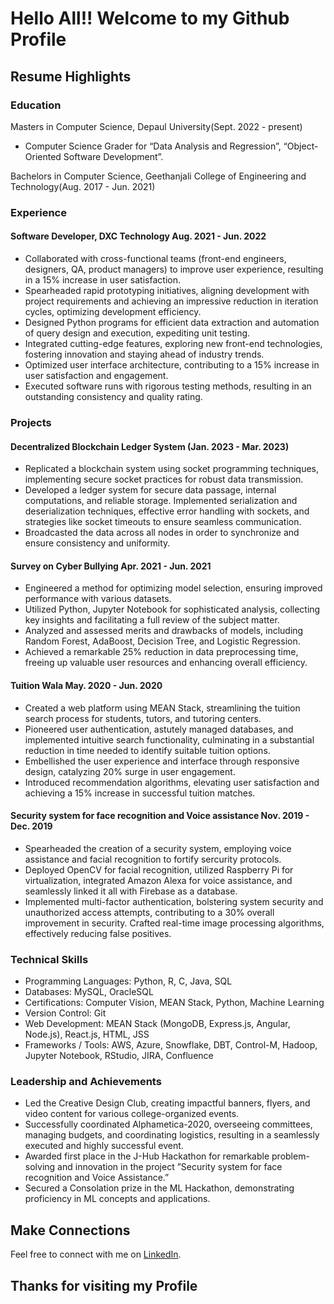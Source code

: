# Hello All!! Welcome to my Github Profile
## Resume Highlights
### Education

Masters in Computer Science, Depaul University(Sept. 2022 - present)
* Computer Science Grader for “Data Analysis and Regression”, “Object-Oriented Software Development”.

Bachelors in Computer Science, Geethanjali College of Engineering and Technology(Aug. 2017 - Jun. 2021)

### Experience

#### Software Developer, DXC Technology Aug. 2021 - Jun. 2022

* Collaborated with cross-functional teams (front-end engineers, designers, QA, product managers) to improve user experience, resulting in
a 15% increase in user satisfaction.
* Spearheaded rapid prototyping initiatives, aligning development with project requirements and achieving an impressive reduction in
iteration cycles, optimizing development efficiency.
* Designed Python programs for efficient data extraction and automation of query design and execution, expediting unit testing.
* Integrated cutting-edge features, exploring new front-end technologies, fostering innovation and staying ahead of industry trends.
* Optimized user interface architecture, contributing to a 15% increase in user satisfaction and engagement.
* Executed software runs with rigorous testing methods, resulting in an outstanding consistency and quality rating.

### Projects

#### Decentralized Blockchain Ledger System (Jan. 2023 - Mar. 2023)

* Replicated a blockchain system using socket programming techniques, implementing secure socket practices for robust data transmission.
* Developed a ledger system for secure data passage, internal computations, and reliable storage. Implemented serialization and
deserialization techniques, effective error handling with sockets, and strategies like socket timeouts to ensure seamless communication.
* Broadcasted the data across all nodes in order to synchronize and ensure consistency and uniformity.

#### Survey on Cyber Bullying Apr. 2021 - Jun. 2021

* Engineered a method for optimizing model selection, ensuring improved performance with various datasets.
* Utilized Python, Jupyter Notebook for sophisticated analysis, collecting key insights and facilitating a full review of the subject matter.
* Analyzed and assessed merits and drawbacks of models, including Random Forest, AdaBoost, Decision Tree, and Logistic Regression.
* Achieved a remarkable 25% reduction in data preprocessing time, freeing up valuable user resources and enhancing overall efficiency.

#### Tuition Wala May. 2020 - Jun. 2020

* Created a web platform using MEAN Stack, streamlining the tuition search process for students, tutors, and tutoring centers.
* Pioneered user authentication, astutely managed databases, and implemented intuitive search functionality, culminating in a substantial
reduction in time needed to identify suitable tuition options.
* Embellished the user experience and interface through responsive design, catalyzing 20% surge in user engagement.
* Introduced recommendation algorithms, elevating user satisfaction and achieving a 15% increase in successful tuition matches.

#### Security system for face recognition and Voice assistance Nov. 2019 - Dec. 2019

* Spearheaded the creation of a security system, employing voice assistance and facial recognition to fortify sercurity protocols.
* Deployed OpenCV for facial recognition, utilized Raspberry Pi for virtualization, integrated Amazon Alexa for voice assistance, and
seamlessly linked it all with Firebase as a database.
* Implemented multi-factor authentication, bolstering system security and unauthorized access attempts, contributing to a 30% overall
improvement in security. Crafted real-time image processing algorithms, effectively reducing false positives.

### Technical Skills

* Programming Languages: Python, R, C, Java, SQL
* Databases: MySQL, OracleSQL
* Certifications: Computer Vision, MEAN Stack, Python, Machine Learning
* Version Control: Git
* Web Development: MEAN Stack (MongoDB, Express.js, Angular, Node.js), React.js, HTML, JSS
* Frameworks / Tools: AWS, Azure, Snowflake, DBT, Control-M, Hadoop, Jupyter Notebook, RStudio, JIRA, Confluence

### Leadership and Achievements

* Led the Creative Design Club, creating impactful banners, flyers, and video content for various college-organized events.
* Successfully coordinated Alphametica-2020, overseeing committees, managing budgets, and coordinating logistics, resulting in a
seamlessly executed and highly successful event.
* Awarded first place in the J-Hub Hackathon for remarkable problem-solving and innovation in the project ”Security system for face
recognition and Voice Assistance.”
* Secured a Consolation prize in the ML Hackathon, demonstrating proficiency in ML concepts and applications.

## Make Connections

Feel free to connect with me on [LinkedIn](https://www.linkedin.com/in/nikhil-komal-kumar/).

## Thanks for visiting my Profile
